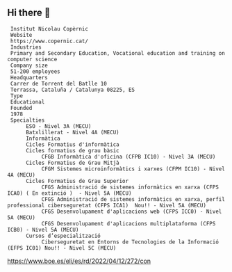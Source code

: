## Hi there 👋

<!--

**Here are some ideas to get you started:**

🙋‍♀️ A short introduction - what is your organization all about?
🌈 Contribution guidelines - how can the community get involved?
👩‍💻 Useful resources - where can the community find your docs? Is there anything else the community should know?
🍿 Fun facts - what does your team eat for breakfast?
🧙 Remember, you can do mighty things with the power of [Markdown](https://docs.github.com/github/writing-on-github/getting-started-with-writing-and-formatting-on-github/basic-writing-and-formatting-syntax)
-->
     
     Institut Nicolau Copèrnic     
     Website
     https://www.copernic.cat/
     Industries
     Primary and Secondary Education, Vocational education and training on computer science
     Company size
     51-200 employees
     Headquarters
     Carrer de Torrent del Batlle 10
     Terrassa, Cataluña / Catalunya 08225, ES
     Type
     Educational
     Founded
     1978
     Specialties
          ESO - Nivel 3A (MECU)          
          Batxlillerat - Nivel 4A (MECU)
          Informàtica          
          Cicles Formatius d'informàtica
          Cicles formatius de grau bàsic
               CFGB Informàtica d'oficina (CFPB IC10) - Nivel 3A (MECU)
          Cicles Formatius de Grau Mitjà
               CFGM Sistemes microinformàtics i xarxes (CFPM IC10) - Nivel 4A (MECU)
          Cicles Formatius de Grau Superior
               CFGS Administració de sistemes informàtics en xarxa (CFPS ICA0) ( En extinció )  - Nivel 5A (MECU)
               CFGS Administració de sistemes informàtics en xarxa, perfil professional ciberseguretat (CFPS ICA1)  Nou!! - Nivel 5A (MECU)
               CFGS Desenvolupament d'aplicacions web (CFPS ICC0) - Nivel 5A (MECU)
               CFGS Desenvolupament d'aplicacions multiplataforma (CFPS ICB0) - Nivel 5A (MECU)               
          Cursos d’especialització
               Ciberseguretat en Entorns de Tecnologies de la Informació (EFPS IC01) Nou!! - Nivel 5C (MECU) 

https://www.boe.es/eli/es/rd/2022/04/12/272/con


